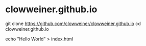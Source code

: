 # clowweiner.github.io

git clone https://github.com/clowweiner/clowweiner.github.io
cd clowweiner.github.io

echo "Hello World" > index.html
